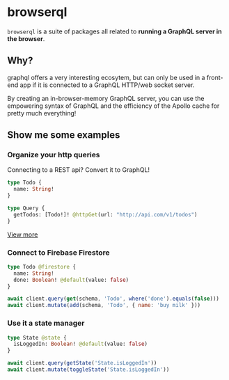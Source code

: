 # browserql

`browserql` is a suite of packages all related to **running a GraphQL server in the browser**.

## Why?

graphql offers a very interesting ecosytem, but can only be used in a front-end app if it is connected to a GraphQL HTTP/web socket server.

By creating an in-browser-memory GraphQL server, you can use the empowering syntax of GraphQL and the efficiency of the Apollo cache for pretty much everything!

## Show me some examples

### Organize your http queries

Connecting to a REST api? Convert it to GraphQL!

```graphql
type Todo {
  name: String!
}

type Query {
  getTodos: [Todo!]! @httpGet(url: "http://api.com/v1/todos")
}
```

[View more](/recipes/http)

### Connect to Firebase Firestore

```graphql
type Todo @firestore {
  name: String!
  done: Boolean! @default(value: false)
}
```

```javascript
await client.query(get(schema, 'Todo', where('done').equals(false)))
await client.mutate(add(schema, 'Todo', { name: 'buy milk' }))
```

### Use it a state manager

```graphql
type State @state {
  isLoggedIn: Boolean! @default(value: false)
}
```

```javascript
await client.query(getState('State.isLoggedIn'))
await client.mutate(toggleState('State.isLoggedIn'))
```
